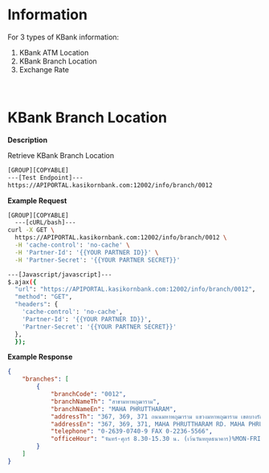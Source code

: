 ﻿# **Information**

For 3 types of KBank information:

1. KBank ATM Location
2. KBank Branch Location
3. Exchange Rate

<br />

# KBank Branch Location

**Description**

Retrieve KBank Branch Location

```bash
[GROUP][COPYABLE]
---[Test Endpoint]---
https://APIPORTAL.kasikornbank.com:12002/info/branch/0012
```

**Example Request**

```bash
[GROUP][COPYABLE]
  ---[cURL/bash]---
curl -X GET \
  https://APIPORTAL.kasikornbank.com:12002/info/branch/0012 \
  -H 'cache-control': 'no-cache' \
  -H 'Partner-Id': '{{YOUR PARTNER ID}}' \
  -H 'Partner-Secret': '{{YOUR PARTNER SECRET}}'

---[Javascript/javascript]---
$.ajax({
  "url": "https://APIPORTAL.kasikornbank.com:12002/info/branch/0012",
  "method": "GET",
  "headers": {
    'cache-control': 'no-cache',
    'Partner-Id': '{{YOUR PARTNER ID}}',
    'Partner-Secret': '{{YOUR PARTNER SECRET}}'
  },
  });
```

**Example Response**

```json
{
    "branches": [
        {
            "branchCode": "0012",
            "branchNameTh": "สาขามหาพฤฒาราม",
            "branchNameEn": "MAHA PHRUTTHARAM",
            "addressTh": "367, 369, 371 ถนนมหาพฤฒาราม แขวงมหาพฤฒาราม เขตบางรัก กรุงเทพมหานคร 10500",
            "addressEn": "367, 369, 371, MAHA PHRUTTHARAM RD. MAHA PHRUTTHARAM BANG RAK BANGKOK 10500",
            "telephone": "0-2639-0740-9 FAX 0-2236-5566",
            "officeHour": "จันทร์-ศุกร์ 8.30-15.30 น. (เว้นวันหยุดธนาคาร)%MON-FRI 08.30-15.30 HRS (EXCEPT BANK HOLIDAYS)"
        }
    ]
}
```
